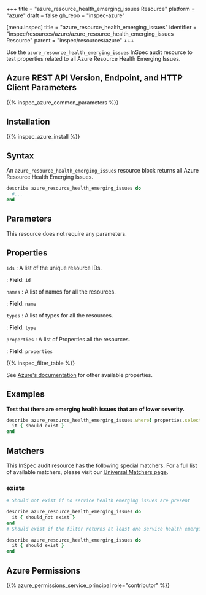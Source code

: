 +++
title = "azure_resource_health_emerging_issues Resource"
platform = "azure"
draft = false
gh_repo = "inspec-azure"

[menu.inspec]
title = "azure_resource_health_emerging_issues"
identifier = "inspec/resources/azure/azure_resource_health_emerging_issues Resource"
parent = "inspec/resources/azure"
+++

Use the `azure_resource_health_emerging_issues` InSpec audit resource to test properties related to all Azure Resource Health Emerging Issues.

## Azure REST API Version, Endpoint, and HTTP Client Parameters

{{% inspec_azure_common_parameters %}}

## Installation

{{% inspec_azure_install %}}

## Syntax

An `azure_resource_health_emerging_issues` resource block returns all Azure Resource Health Emerging Issues.

```ruby
describe azure_resource_health_emerging_issues do
  #...
end
```

## Parameters

This resource does not require any parameters.

## Properties

`ids`
: A list of the unique resource IDs.

: **Field**: `id`

`names`
: A list of names for all the resources.

: **Field**: `name`

`types`
: A list of types for all the resources.

: **Field**: `type`

`properties`
: A list of Properties all the resources.

: **Field**: `properties`


{{% inspec_filter_table %}}

See [Azure's documentation](https://docs.microsoft.com/en-us/rest/api/resourcehealth/emerging-issues/get) for other available properties.

## Examples

**Test that there are emerging health issues that are of lower severity.**

```ruby
describe azure_resource_health_emerging_issues.where{ properties.select{|prop| prop.statusActiveEvents.select{ |event| event.severity == 'Warning' } } } do
  it { should exist }
end
```

## Matchers

This InSpec audit resource has the following special matchers. For a full list of available matchers, please visit our [Universal Matchers page](https://www.inspec.io/docs/reference/matchers/).

### exists

```ruby
# Should not exist if no service health emerging issues are present

describe azure_resource_health_emerging_issues do
  it { should_not exist }
end
# Should exist if the filter returns at least one service health emerging issues

describe azure_resource_health_emerging_issues do
  it { should exist }
end
```

## Azure Permissions

{{% azure_permissions_service_principal role="contributor" %}}
